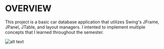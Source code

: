 # OVERVIEW
This project is a basic car database application that utilizes Swing's JFrame, JPanel, JTable, and layout managers. I intented to implement multiple concepts that I learned throughout the semester.

![alt text](https://i.ibb.co/5jK5WgR/Screen-Shot-2020-07-01-at-8-35-15-PM.png)
